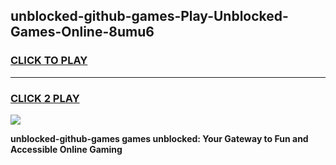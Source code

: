 
## unblocked-github-games-Play-Unblocked-Games-Online-8umu6
<h3>
<a href="https://premium76.site?title=unblocked-github-games&ref=25A">CLICK TO PLAY</a></h3>
<hr>

<h3>
<a href="https://premium76.site?title=unblocked-github-games&ref=25A">CLICK 2 PLAY</a>
  
</h3>

<a href="https://premium76.site?title=unblocked-github-games&ref=25A"><img src="https://clearcache.store/games.png"></a>


**unblocked-github-games games unblocked: Your Gateway to Fun and Accessible Online Gaming**
